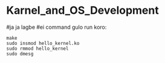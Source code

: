 # Karnel_and_OS_Development

#ja ja lagbe
#ei command gulo run koro:

    make
    sudo insmod hello_kernel.ko
    sudo rmmod hello_kernel
    sudo dmesg
